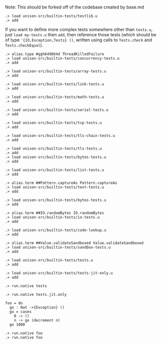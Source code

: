 
Note: This should be forked off of the codebase created by base.md

```ucm:hide
.> load unison-src/builtin-tests/testlib.u
.> add
```

If you want to define more complex tests somewhere other than `tests.u`, just `load my-tests.u` then `add`,
then reference those tests (which should be of type `'{IO,Exception,Tests} ()`, written using calls
to `Tests.check` and `Tests.checkEqual`).

```ucm:hide
.> alias.type #ggh649864d ThreadKilledFailure
.> load unison-src/builtin-tests/concurrency-tests.u
.> add
```

```ucm:hide
.> load unison-src/builtin-tests/array-tests.u
.> add
```

```ucm:hide
.> load unison-src/builtin-tests/link-tests.u
.> add
```

```ucm:hide
.> load unison-src/builtin-tests/math-tests.u
.> add
```

```ucm:hide
.> load unison-src/builtin-tests/serial-tests.u
.> add
```

```ucm:hide
.> load unison-src/builtin-tests/tcp-tests.u
.> add
```

```ucm:hide
.> load unison-src/builtin-tests/tls-chain-tests.u
.> add
```

```ucm:hide
.> load unison-src/builtin-tests/tls-tests.u
.> add
.> load unison-src/builtin-tests/bytes-tests.u
.> add
```

```ucm:hide
.> load unison-src/builtin-tests/list-tests.u
.> add
```

```ucm:hide
.> alias.term ##Pattern.captureAs Pattern.captureAs
.> load unison-src/builtin-tests/text-tests.u
.> add
```

```ucm:hide
.> load unison-src/builtin-tests/bytes-tests.u
.> add
```

```ucm:hide
.> alias.term ##IO.randomBytes IO.randomBytes
.> load unison-src/builtin-tests/io-tests.u
.> add
```

```ucm:hide
.> load unison-src/builtin-tests/code-lookup.u
.> add
```

```ucm:hide
.> alias.term ##Value.validateSandboxed Value.validateSandboxed
.> load unison-src/builtin-tests/sandbox-tests.u
.> add
```

```ucm:hide
.> load unison-src/builtin-tests/tests.u
.> add
```

```ucm:hide
.> load unison-src/builtin-tests/tests-jit-only.u
.> add
```

```ucm
.> run.native tests
```

```ucm
.> run.native tests.jit.only
```

```unison
foo = do
  go : Nat ->{Exception} ()
  go = cases
    0 -> ()
    n -> go (decrement n)
  go 1000
```

```ucm
.> run.native foo
.> run.native foo
```
